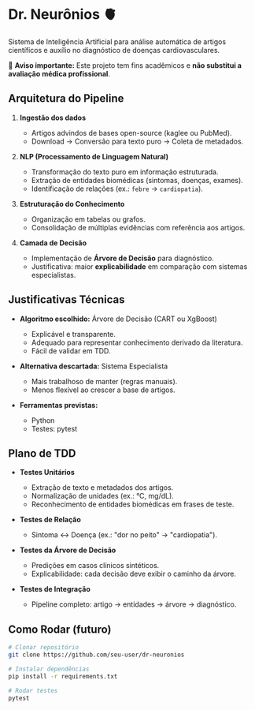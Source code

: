 # Dr. Neurônios 🫀
Sistema de Inteligência Artificial para análise automática de artigos científicos e auxílio no diagnóstico de doenças cardiovasculares.

🚨 **Aviso importante:** Este projeto tem fins acadêmicos e **não substitui a avaliação médica profissional**.


## Arquitetura do Pipeline

1. **Ingestão dos dados**  
   - Artigos advindos de bases open-source (kaglee ou PubMed).  
   - Download → Conversão para texto puro → Coleta de metadados.

2. **NLP (Processamento de Linguagem Natural)**  
   - Transformação do texto puro em informação estruturada.  
   - Extração de entidades biomédicas (sintomas, doenças, exames).  
   - Identificação de relações (ex.: `febre` → `cardiopatia`).  

3. **Estruturação do Conhecimento**  
   - Organização em tabelas ou grafos.  
   - Consolidação de múltiplas evidências com referência aos artigos.

4. **Camada de Decisão**  
   - Implementação de **Árvore de Decisão** para diagnóstico.  
   - Justificativa: maior **explicabilidade** em comparação com sistemas especialistas.  

## Justificativas Técnicas

- **Algoritmo escolhido:** Árvore de Decisão (CART ou XgBoost)  
  - Explicável e transparente.  
  - Adequado para representar conhecimento derivado da literatura.  
  - Fácil de validar em TDD.  

- **Alternativa descartada:** Sistema Especialista  
  - Mais trabalhoso de manter (regras manuais).  
  - Menos flexível ao crescer a base de artigos.  

- **Ferramentas previstas:**  
  - Python  
  - Testes: pytest

## Plano de TDD

- **Testes Unitários**
  - Extração de texto e metadados dos artigos.  
  - Normalização de unidades (ex.: °C, mg/dL).  
  - Reconhecimento de entidades biomédicas em frases de teste.

- **Testes de Relação**
  - Sintoma ↔ Doença (ex.: "dor no peito" → "cardiopatia").  

- **Testes da Árvore de Decisão**
  - Predições em casos clínicos sintéticos.  
  - Explicabilidade: cada decisão deve exibir o caminho da árvore.  

- **Testes de Integração**
  - Pipeline completo: artigo → entidades → árvore → diagnóstico.  


## Como Rodar (futuro)

```bash
# Clonar repositório
git clone https://github.com/seu-user/dr-neuronios

# Instalar dependências
pip install -r requirements.txt

# Rodar testes
pytest
